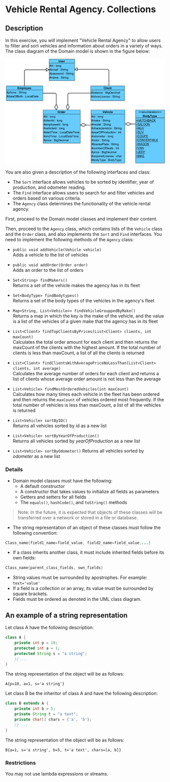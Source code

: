 # Vehicle Rental Agency. Collections

## Description

In this exercise, you will implement "Vehicle Rental Agency" to allow users to filter and sort vehicles and information about orders in a variety of ways.
The class diagram of the Domain model is shown in the figure below:

![domain_classes_uml.png](domain_classes_uml.png)

You are also given a description of the following interfaces and class:  

* The `Sort` interface allows vehicles to be sorted by identifier, year of production, and odometer reading.  
* The `Find` interface allows users to search for and filter vehicles and orders based on various criteria.  
* The `Agency` class determines the functionality of the vehicle rental agency.  

First, proceed to the Domain model classes and implement their content.  

Then, proceed to the `Agency` class, which contains lists of the `Vehicle` class and the `Order`       class, and also implements the `Sort` and `Find` interfaces. You need to implement the following methods of the `Agency` class:

* `public void addVehicle(Vehicle vehicle)`  
Adds a vehicle to the list of vehicles

* `public void addOrder(Order order)`  
Adds an order to the list of orders  

* `Set<String> findMakers()`  
Returns a set of the vehicle makes the agency has in its fleet  

* `Set<BodyType> findBodytypes()`  
Returns a set of the body types of the vehicles in the agency's fleet  

* `Map<String, List<Vehicle>> findVehicleGrouppedByMake()`  
Returns a map in which the key is the make of the vehicle, and the value is a list of the vehicles of a given make that the agency has in its fleet  

* `List<Client> findTopClientsByPrices(List<Client> clients, int maxCount)`  
Calculates the total order amount for each client and then returns the maxCount of the clients with the highest amount. If the total number of clients is less than maxCount, a list of all the clients is returned  

* `List<Client> findClientsWithAveragePriceNoLessThan(List<Client> clients, int average)`  
Calculates the average number of orders for each client and returns a list of clients whose average order amount is not less than the average  

* `List<Vehicle> findMostOrderedVehicles(int maxCount)`  
Calculates how many times each vehicle in the fleet has been ordered and then returns the `maxCount` of vehicles ordered most frequently. If the total number of vehicles is less than maxCount, a list of all the vehicles is returned  

* `List<Vehicle> sortByID()`  
Returns all vehicles sorted by id as a new list  

* `List<Vehicle> sortByYearOfProduction()`  
Returns all vehicles sorted by _yearOfProduction_ as a new list  

* `List<Vehicle> sortByOdometer()`
Returns all vehicles sorted by _odometer_ as a new list  

### Details

* Domain model classes must have the following:
  * A default constructor
  * A constructor that takes values to initialize all fields as parameters
  * Getters and setters for all fields
  * The `equals()`, `hashCode()`, and `toString()` methods

> Note: In the future, it is expected that objects of these classes will be transferred over a network or stored in a file or database.  

* The string representation of an object of these classes must follow the following convention:

```java
Class_name{field1_name=field_value, field2_name=field_value,...}
```

* If a class inherits another class, it must include inherited fields before its own fields:  

```java
Class_name{parent_class_fields, own_fields}
```

* String values must be surrounded by apostrophes. For example: `text='value'`
* If a field is a collection or an array, its value must be surrounded by square brackets.
* Fields must be ordered as denoted in the UML class diagram.

## An example of a string representation  

Let class A have the following description:  

```java
class A {
    private int p = 10;
    protected int a = 1;
    protected String s = "a string";
    // ...
}
```

The string representation of the object will be as follows:  

```text
A{p=10, a=1, s='a string'}
```

Let class B be the inheritor of class A and have the following description:

```java
class B extends A {
    private int b = 5;
    private String t = "a text";
    private char[] chars = {'a', 'b'};
    // ...
}
```

The string representation of the object will be as follows:

```text
B{a=1, s='a string', b=5, t='a text', chars=[a, b]}
```

### Restrictions

You may not use lambda expressions or streams.
